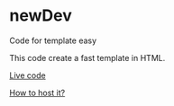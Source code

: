 # newDev
Code for template easy

This code create a fast template in HTML.

[Live code](http://luchooo.github.io/newDev/)

[How to host it?](http://drastudio.github.io/url-generator/)

